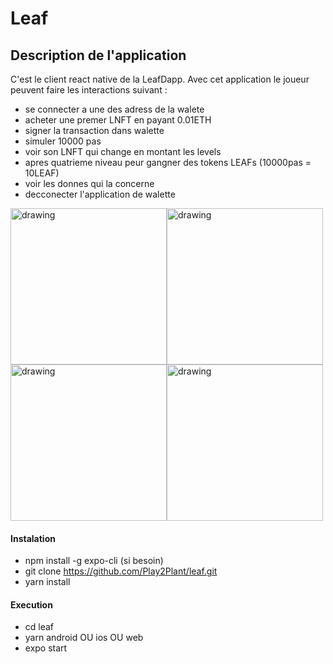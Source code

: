 # Leaf

## Description de l'application
C'est le client react native de la LeafDapp. 
Avec cet application le joueur peuvent faire  les interactions suivant : 
  - se connecter a une des adress de la walete
  - acheter une premer LNFT en payant 0.01ETH
  - signer la transaction dans walette
  - simuler 10000 pas
  - voir son LNFT qui change en montant les levels
  - apres quatrieme niveau peur gangner des tokens LEAFs (10000pas = 10LEAF)
  - voir les donnes qui la concerne
  - decconecter l'application de walette


<img src="https://github.com/Play2Plant/leaf/blob/master/zSCREENSHOTS/Screenshot_20220106_050132_host.exp.exponent.jpg" alt="drawing" width="250"/><img src="https://github.com/Play2Plant/leaf/blob/master/zSCREENSHOTS/Screenshot_20220106_050141_io.metamask.jpg" alt="drawing" width="250"/><img src="https://github.com/Play2Plant/leaf/blob/master/zSCREENSHOTS/Screenshot_20220106_050146_io.metamask.jpg" alt="drawing" width="250"/><img src="https://github.com/Play2Plant/leaf/blob/master/zSCREENSHOTS/Screenshot_20220106_050155_host.exp.exponent.jpg" alt="drawing" width="250"/>



#### Instalation

- npm install -g expo-cli (si besoin)
- git clone https://github.com/Play2Plant/leaf.git
- yarn install

#### Execution 
- cd leaf
- yarn android OU ios OU web 
- expo start 


